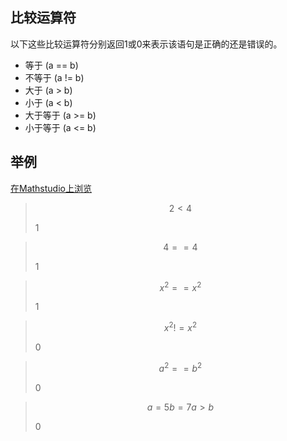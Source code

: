 ## 比较运算符

以下这些比较运算符分别返回1或0来表示该语句是正确的还是错误的。

- 等于        (a == b)
- 不等于    (a != b)
- 大于        (a > b)
- 小于        (a < b)
- 大于等于 (a >= b)
- 小于等于 (a <= b)

## 举例

[在Mathstudio上浏览](http://mathstud.io/?input0=KC04KV4oMS8zKQ%3D%3D&amp;input1=KC04KV5eKDEvMyk%3D&amp;input2=UGxvdCh4XigxLzMpKQ%3D%3D&amp;input3=UGxvdCh4Xl4oMS8zKSk%3D&amp;input4=U2xpZGVyKGEsMywxMSwyKQ0KUGxvdCh4Xl4oMS9hKSk%3D")

> ```math
> 2 < 4
> ```
>
> $1$

> ```math
> 4 == 4
> ```
>
> $1$

> ```math
> x^2 == x^2
> ```
>
> $1$

> ```math
> x^2 != x^2
> ```
>
> ${\text{0}}$

> ```math
> a^2 == b^2
> ```
>
> ${\text{0}}$

> ```math
> a=5
> b=7
> a > b
> ```
>
> ${\text{0}}$